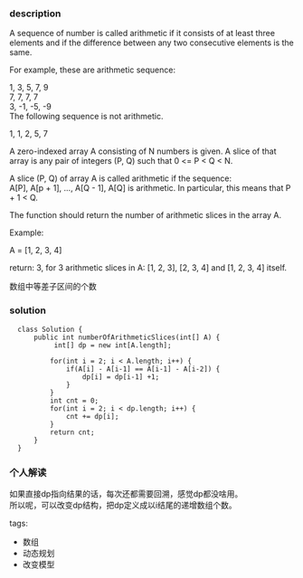 ### description    
A sequence of number is called arithmetic if it consists of at least three elements and if the difference between any two consecutive elements is the same.  
  
For example, these are arithmetic sequence:  
  
1, 3, 5, 7, 9  
7, 7, 7, 7  
3, -1, -5, -9  
The following sequence is not arithmetic.  
  
1, 1, 2, 5, 7  
  
A zero-indexed array A consisting of N numbers is given. A slice of that array is any pair of integers (P, Q) such that 0 <= P < Q < N.  
  
A slice (P, Q) of array A is called arithmetic if the sequence:  
A[P], A[p + 1], ..., A[Q - 1], A[Q] is arithmetic. In particular, this means that P + 1 < Q.  
  
The function should return the number of arithmetic slices in the array A.  
  
  
Example:  
  
A = [1, 2, 3, 4]  
  
return: 3, for 3 arithmetic slices in A: [1, 2, 3], [2, 3, 4] and [1, 2, 3, 4] itself.  
  
  
数组中等差子区间的个数  
    
### solution    
```    
  class Solution {  
      public int numberOfArithmeticSlices(int[] A) {  
           int[] dp = new int[A.length];  
            
          for(int i = 2; i < A.length; i++) {  
              if(A[i] - A[i-1] == A[i-1] - A[i-2]) {  
                  dp[i] = dp[i-1] +1;  
              }  
          }  
          int cnt = 0;  
          for(int i = 2; i < dp.length; i++) {  
              cnt += dp[i];  
          }  
          return cnt;  
      }  
  }  
```    
    
### 个人解读    
  如果直接dp指向结果的话，每次还都需要回溯，感觉dp都没啥用。    
  所以呢，可以改变dp结构，把dp定义成以i结尾的递增数组个数。    
    
tags:    
  -  数组  
  -  动态规划  
  -  改变模型  
